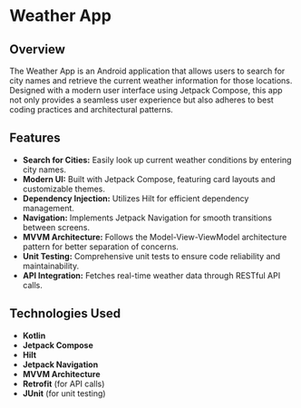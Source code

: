 # Weather App

## Overview

The Weather App is an Android application that allows users to search for city names and retrieve the current weather information for those locations. Designed with a modern user interface using Jetpack Compose, this app not only provides a seamless user experience but also adheres to best coding practices and architectural patterns.

## Features

- **Search for Cities:** Easily look up current weather conditions by entering city names.
- **Modern UI:** Built with Jetpack Compose, featuring card layouts and customizable themes.
- **Dependency Injection:** Utilizes Hilt for efficient dependency management.
- **Navigation:** Implements Jetpack Navigation for smooth transitions between screens.
- **MVVM Architecture:** Follows the Model-View-ViewModel architecture pattern for better separation of concerns.
- **Unit Testing:** Comprehensive unit tests to ensure code reliability and maintainability.
- **API Integration:** Fetches real-time weather data through RESTful API calls.

## Technologies Used

- **Kotlin**
- **Jetpack Compose**
- **Hilt**
- **Jetpack Navigation**
- **MVVM Architecture**
- **Retrofit** (for API calls)
- **JUnit** (for unit testing)

